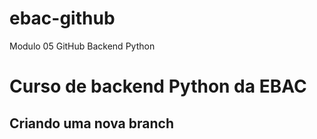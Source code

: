 # ebac-github
Modulo 05 GitHub Backend Python

# Curso de backend Python da EBAC

## Criando uma nova branch